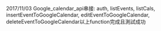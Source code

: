 2017/11/03 Google_calendar_api串接: auth, listEvents, listCals, insertEventToGoogleCalendar, editEventToGoogleCalendar, deleteEventToGoogleCalendar以上function完成且測試成功
